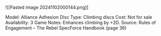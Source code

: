 ![[Pasted image 20241102000144.png]]

Model: Alliance Adhesion Disc
Type: Climbing discs
Cost: Not for sale
Availability: 3 
Game Notes: Enhances
climbing by +2D.
Source: Rules of Engagement
– The Rebel SpecForce
Handbook (page 36)